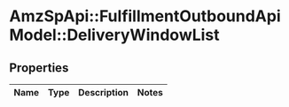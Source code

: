 # AmzSpApi::FulfillmentOutboundApiModel::DeliveryWindowList

## Properties
Name | Type | Description | Notes
------------ | ------------- | ------------- | -------------

